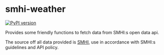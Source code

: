 # smhi-weather

[![PyPI version](https://badge.fury.io/py/smhi-weather.svg)](https://badge.fury.io/py/smhi-weather)

Provides some friendly functions to fetch data from SMHI:s open data api.

The source off all data provided is [SMHI](http://opendata.smhi.se/apidocs/metfcst/index.html),
use in accordance with SMHI:s guidelines and API policy.
